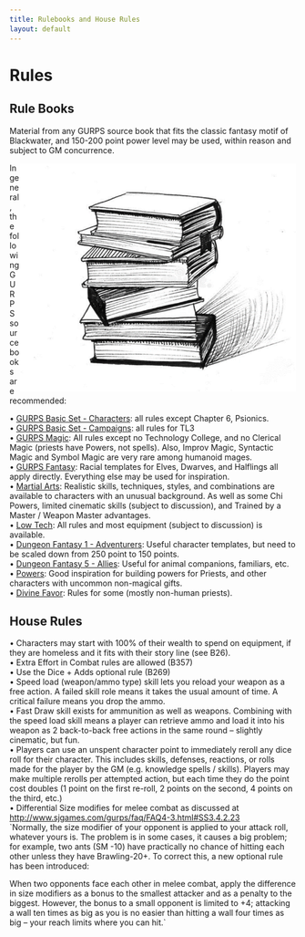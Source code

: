 ```yaml
---
title: Rulebooks and House Rules
layout: default
---
```

# Rules  
## Rule Books  

Material from any GURPS source book that fits the classic fantasy motif of Blackwater, and 150-200 point power level may be used, within reason and subject to GM concurrence.  

<img align="right" src="../images/Books.png" height="400">  

In general, the following GURPS sourcebooks are recommended:  

•	[GURPS Basic Set - Characters](http://www.sjgames.com/gurps/books/Basic/): all rules except Chapter 6, Psionics.  
•	[GURPS Basic Set - Campaigns](http://www.sjgames.com/gurps/books/Basic/): all rules for TL3  
•	[GURPS Magic](http://www.sjgames.com/gurps/books/Magic/): All rules except no Technology College, and no Clerical Magic (priests have Powers, not spells). Also, Improv Magic, Syntactic Magic and Symbol Magic are very rare among humanoid mages.  
•	[GURPS Fantasy](http://www.sjgames.com/gurps/books/Fanatasy/): Racial templates for Elves, Dwarves, and Halflings all apply directly.  Everything else may be used for inspiration.  
•	[Martial Arts](http://www.sjgames.com/gurps/books/MartialArts/): Realistic skills, techniques, styles, and combinations are available to characters with an unusual background.  As well as some Chi Powers, limited cinematic skills (subject to discussion), and Trained by a Master / Weapon Master advantages.  
•	[Low Tech](http://www.sjgames.com/gurps/books/LowTech/): All rules and most equipment (subject to discussion) is available.  
•	[Dungeon Fantasy 1 - Adventurers](http://www.sjgames.com/gurps/books/dungeonfantasy/): Useful character templates, but need to be scaled down from 250 point to 150 points.  
•	[Dungeon Fantasy 5 - Allies](http://www.sjgames.com/gurps/books/dungeonfantasy/): Useful for animal companions, familiars, etc.  
•	[Powers](http://www.sjgames.com/gurps/books/powers/): Good inspiration for building powers for Priests, and other characters with uncommon non-magical gifts.  
•	[Divine Favor](http://www.sjgames.com/gurps/books/divinefavor/): Rules for some (mostly non-human priests).  

## House Rules
•	Characters may start with 100% of their wealth to spend on equipment, if they are homeless and it fits with their story line (see B26).  
•	Extra Effort in Combat rules are allowed (B357)  
•	Use the Dice + Adds optional rule (B269)  
•	Speed load (weapon/ammo type) skill lets you reload your weapon as a free action.  A failed skill role means it takes the usual amount of time.  A critical failure means you drop the ammo.  
•	Fast Draw skill exists for ammunition as well as weapons.  Combining with the speed load skill means a player can retrieve ammo and load it into his weapon as 2 back-to-back free actions in the same round – slightly cinematic, but fun.  
•	Players can use an unspent character point to immediately reroll any dice roll for their character.  This includes skills, defenses, reactions, or rolls made for the player by the GM (e.g. knowledge spells / skills).  Players may make multiple rerolls per attempted action, but each time they do the point cost doubles (1 point on the first re-roll, 2 points on the second, 4 points on the third, etc.)  
•	Differential Size modifies for melee combat as discussed at http://www.sjgames.com/gurps/faq/FAQ4-3.html#SS3.4.2.23  
`Normally, the size modifier of your opponent is applied to your attack roll, whatever yours is. The problem is in some cases, it causes a big problem; for example, two ants (SM -10) have practically no chance of hitting each other unless they have Brawling-20+. To correct this, a new optional rule has been introduced:

When two opponents face each other in melee combat, apply the difference in size modifiers as a bonus to the smallest attacker and as a penalty to the biggest. However, the bonus to a small opponent is limited to +4; attacking a wall ten times as big as you is no easier than hitting a wall four times as big – your reach limits where you can hit.`
